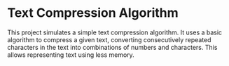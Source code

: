 # Text Compression Algorithm
 This project simulates a simple text compression algorithm. It uses a basic algorithm to compress a given text, converting consecutively repeated characters in the text into combinations of numbers and characters. This allows representing text using less memory.
